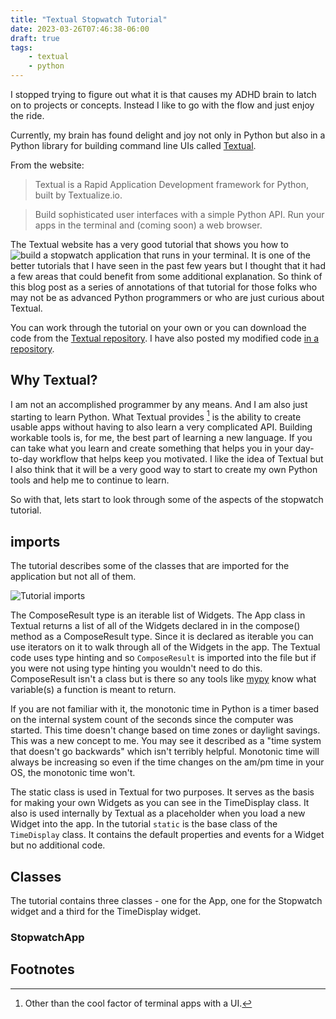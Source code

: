 ```yaml
---
title: "Textual Stopwatch Tutorial"
date: 2023-03-26T07:46:38-06:00
draft: true
tags:
    - textual
    - python
---
```


I stopped trying to figure out what it is that causes my ADHD brain to latch on to projects or concepts. Instead I like to go with the flow and just enjoy the ride.

Currently, my brain has found delight and joy not only in Python but also in a Python library for building command line UIs called [Textual](https://textual.textualize.io/).  

From the website:
> Textual is a Rapid Application Development framework for Python, built by Textualize.io.

> Build sophisticated user interfaces with a simple Python API. Run your apps in the terminal and (coming soon) a web browser.

The Textual website has a very good tutorial that shows you how to ![build a stopwatch application](https://textual.textualize.io/tutorial/) that runs in your terminal. It is one of the better tutorials that I have seen in the past few years but I thought that it had a few areas that could benefit from some additional explanation. So think of this blog post as a series of annotations of that tutorial for those folks who may not be as advanced Python programmers or who are just curious about Textual.

You can work through the tutorial on your own or you can download the code from the [Textual repository](https://github.com/Textualize/textual). I have also posted my modified code [in a repository](https://github.com/lolbat/textual-tutorial-article). 

## Why Textual?

I am not an accomplished programmer by any means. And I am also just starting to learn Python. What Textual provides [^1] is the ability to create usable apps without having to also learn a very complicated API. Building workable tools is, for me, the best part of learning a new language. If you can take what you learn and create something that helps you in your day-to-day workflow that helps keep you motivated. I like the idea of Textual but I also think that it will be a very good way to start to create my own Python tools and help me to continue to learn. 

So with that, lets start to look through some of the aspects of the stopwatch tutorial. 

## imports

The tutorial describes some of the classes that are imported for the application but not all of them.

![Tutorial imports](imports.jpg)

The ComposeResult type is an iterable list of Widgets. The App class in Textual returns a list of all of the Widgets declared in in the compose() method as a ComposeResult type. Since it is declared as iterable you can use iterators on it to walk through all of the Widgets in the app. The Textual code uses type hinting and so `ComposeResult` is imported into the file but if you were not using type hinting you wouldn't need to do this. ComposeResult isn't a class but is there so any tools like [mypy](https://www.mypy-lang.org/) know what variable(s) a function is meant to return. 

If you are not familiar with it, the monotonic time in Python is a timer based on the internal system count of the seconds since the computer was started. This time doesn't change based on time zones or daylight savings. This was a new concept to me. You may see it described as a "time system that doesn't go backwards" which isn't terribly helpful. Monotonic time will always be increasing so even if the time changes on the am/pm time in your OS, the monotonic time won't.

The static class is used in Textual for two purposes. It serves as the basis for making your own Widgets as you can see in the TimeDisplay class. It also is used internally by Textual as a placeholder when you load a new Widget into the app. In the tutorial `static` is the base class of the `TimeDisplay` class. It contains the default properties and events for a Widget but no additional code.

## Classes

The tutorial contains three classes - one for the App, one for the Stopwatch widget and a third for the TimeDisplay widget. 

### StopwatchApp



## Footnotes

[^1]: Other than the cool factor of terminal apps with a UI.
